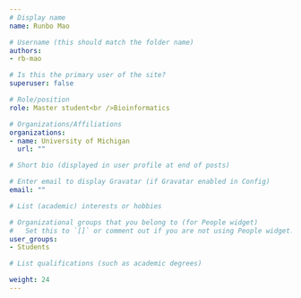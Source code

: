 ```yaml
---
# Display name
name: Runbo Mao

# Username (this should match the folder name)
authors: 
- rb-mao

# Is this the primary user of the site?
superuser: false

# Role/position
role: Master student<br />Bioinformatics

# Organizations/Affiliations
organizations:
- name: University of Michigan
  url: ""

# Short bio (displayed in user profile at end of posts)

# Enter email to display Gravatar (if Gravatar enabled in Config)
email: ""

# List (academic) interests or hobbies

# Organizational groups that you belong to (for People widget)
#   Set this to `[]` or comment out if you are not using People widget.
user_groups: 
- Students

# List qualifications (such as academic degrees)

weight: 24
---
```

